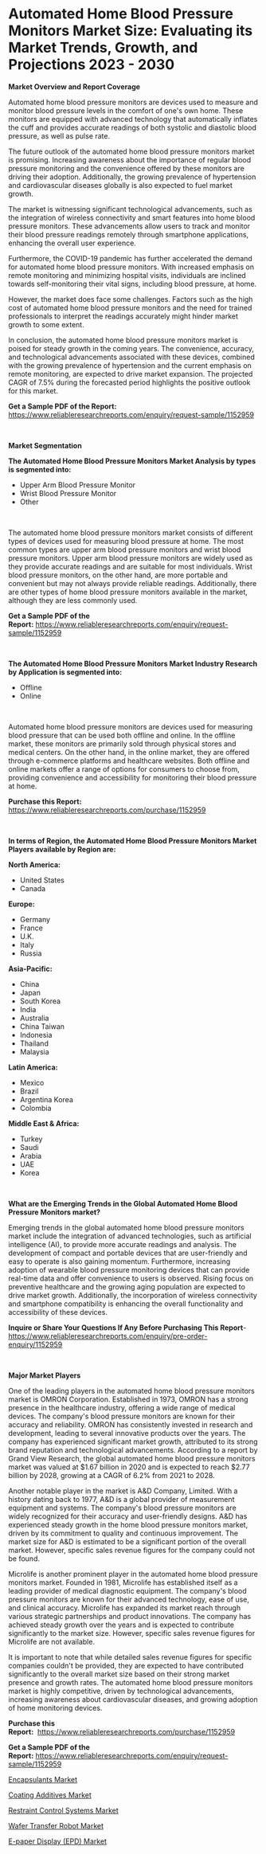 <p><h1>Automated Home Blood Pressure Monitors Market Size: Evaluating its Market Trends, Growth, and Projections 2023 - 2030</h1></p><p><strong>Market Overview and Report Coverage</strong></p>
<p><p>Automated home blood pressure monitors are devices used to measure and monitor blood pressure levels in the comfort of one's own home. These monitors are equipped with advanced technology that automatically inflates the cuff and provides accurate readings of both systolic and diastolic blood pressure, as well as pulse rate.</p><p>The future outlook of the automated home blood pressure monitors market is promising. Increasing awareness about the importance of regular blood pressure monitoring and the convenience offered by these monitors are driving their adoption. Additionally, the growing prevalence of hypertension and cardiovascular diseases globally is also expected to fuel market growth.</p><p>The market is witnessing significant technological advancements, such as the integration of wireless connectivity and smart features into home blood pressure monitors. These advancements allow users to track and monitor their blood pressure readings remotely through smartphone applications, enhancing the overall user experience.</p><p>Furthermore, the COVID-19 pandemic has further accelerated the demand for automated home blood pressure monitors. With increased emphasis on remote monitoring and minimizing hospital visits, individuals are inclined towards self-monitoring their vital signs, including blood pressure, at home.</p><p>However, the market does face some challenges. Factors such as the high cost of automated home blood pressure monitors and the need for trained professionals to interpret the readings accurately might hinder market growth to some extent.</p><p>In conclusion, the automated home blood pressure monitors market is poised for steady growth in the coming years. The convenience, accuracy, and technological advancements associated with these devices, combined with the growing prevalence of hypertension and the current emphasis on remote monitoring, are expected to drive market expansion. The projected CAGR of 7.5% during the forecasted period highlights the positive outlook for this market.</p></p>
<p><strong>Get a Sample PDF of the Report:</strong> <a href="https://www.reliableresearchreports.com/enquiry/request-sample/1152959">https://www.reliableresearchreports.com/enquiry/request-sample/1152959</a></p>
<p>&nbsp;</p>
<p><strong>Market Segmentation</strong></p>
<p><strong>The Automated Home Blood Pressure Monitors Market Analysis by types is segmented into:</strong></p>
<p><ul><li>Upper Arm Blood Pressure Monitor</li><li>Wrist Blood Pressure Monitor</li><li>Other</li></ul></p>
<p>&nbsp;</p>
<p><p>The automated home blood pressure monitors market consists of different types of devices used for measuring blood pressure at home. The most common types are upper arm blood pressure monitors and wrist blood pressure monitors. Upper arm blood pressure monitors are widely used as they provide accurate readings and are suitable for most individuals. Wrist blood pressure monitors, on the other hand, are more portable and convenient but may not always provide reliable readings. Additionally, there are other types of home blood pressure monitors available in the market, although they are less commonly used.</p></p>
<p><strong>Get a Sample PDF of the Report:</strong>&nbsp;<a href="https://www.reliableresearchreports.com/enquiry/request-sample/1152959">https://www.reliableresearchreports.com/enquiry/request-sample/1152959</a></p>
<p>&nbsp;</p>
<p><strong>The Automated Home Blood Pressure Monitors Market Industry Research by Application is segmented into:</strong></p>
<p><ul><li>Offline</li><li>Online</li></ul></p>
<p>&nbsp;</p>
<p><p>Automated home blood pressure monitors are devices used for measuring blood pressure that can be used both offline and online. In the offline market, these monitors are primarily sold through physical stores and medical centers. On the other hand, in the online market, they are offered through e-commerce platforms and healthcare websites. Both offline and online markets offer a range of options for consumers to choose from, providing convenience and accessibility for monitoring their blood pressure at home.</p></p>
<p><strong>Purchase this Report:</strong>&nbsp; <a href="https://www.reliableresearchreports.com/purchase/1152959">https://www.reliableresearchreports.com/purchase/1152959</a></p>
<p>&nbsp;</p>
<p><strong>In terms of Region, the Automated Home Blood Pressure Monitors Market Players available by Region are:</strong></p>
<p>
    <p> <strong> North America: </strong>
        <ul>
            <li>United States</li>
            <li>Canada</li>
        </ul>
        </p> 
    <p> <strong> Europe: </strong>
        <ul>
            <li>Germany</li>
            <li>France</li>
            <li>U.K.</li>
            <li>Italy</li>
            <li>Russia</li>
        </ul>
        </p> 
    <p> <strong> Asia-Pacific: </strong>
        <ul>
            <li>China</li>
            <li>Japan</li>
            <li>South Korea</li>
            <li>India</li>
            <li>Australia</li>
            <li>China Taiwan</li>
            <li>Indonesia</li>
            <li>Thailand</li>
            <li>Malaysia</li>
        </ul>
        </p> 
    <p> <strong> Latin America: </strong>
        <ul>
            <li>Mexico</li>
            <li>Brazil</li>
            <li>Argentina Korea</li>
            <li>Colombia</li>
        </ul>
        </p> 
    <p> <strong> Middle East & Africa: </strong>
        <ul>
            <li>Turkey</li>
            <li>Saudi</li>
            <li>Arabia</li>
            <li>UAE</li>
            <li>Korea</li>
        </ul>
    </p>
    </p>
<p>&nbsp;</p>
<p><strong>What are the Emerging Trends in the Global Automated Home Blood Pressure Monitors market?</strong></p>
<p><p>Emerging trends in the global automated home blood pressure monitors market include the integration of advanced technologies, such as artificial intelligence (AI), to provide more accurate readings and analysis. The development of compact and portable devices that are user-friendly and easy to operate is also gaining momentum. Furthermore, increasing adoption of wearable blood pressure monitoring devices that can provide real-time data and offer convenience to users is observed. Rising focus on preventive healthcare and the growing aging population are expected to drive market growth. Additionally, the incorporation of wireless connectivity and smartphone compatibility is enhancing the overall functionality and accessibility of these devices.</p></p>
<p><strong>Inquire or Share Your Questions If Any Before Purchasing This Report</strong>- <a href="https://www.reliableresearchreports.com/enquiry/pre-order-enquiry/1152959">https://www.reliableresearchreports.com/enquiry/pre-order-enquiry/1152959</a></p>
<p>&nbsp;</p>
<p><strong>Major Market Players</strong></p>
<p><p>One of the leading players in the automated home blood pressure monitors market is OMRON Corporation. Established in 1973, OMRON has a strong presence in the healthcare industry, offering a wide range of medical devices. The company's blood pressure monitors are known for their accuracy and reliability. OMRON has consistently invested in research and development, leading to several innovative products over the years. The company has experienced significant market growth, attributed to its strong brand reputation and technological advancements. According to a report by Grand View Research, the global automated home blood pressure monitors market was valued at $1.67 billion in 2020 and is expected to reach $2.77 billion by 2028, growing at a CAGR of 6.2% from 2021 to 2028.</p><p>Another notable player in the market is A&D Company, Limited. With a history dating back to 1977, A&D is a global provider of measurement equipment and systems. The company's blood pressure monitors are widely recognized for their accuracy and user-friendly designs. A&D has experienced steady growth in the home blood pressure monitors market, driven by its commitment to quality and continuous improvement. The market size for A&D is estimated to be a significant portion of the overall market. However, specific sales revenue figures for the company could not be found.</p><p>Microlife is another prominent player in the automated home blood pressure monitors market. Founded in 1981, Microlife has established itself as a leading provider of medical diagnostic equipment. The company's blood pressure monitors are known for their advanced technology, ease of use, and clinical accuracy. Microlife has expanded its market reach through various strategic partnerships and product innovations. The company has achieved steady growth over the years and is expected to contribute significantly to the market size. However, specific sales revenue figures for Microlife are not available.</p><p>It is important to note that while detailed sales revenue figures for specific companies couldn't be provided, they are expected to have contributed significantly to the overall market size based on their strong market presence and growth rates. The automated home blood pressure monitors market is highly competitive, driven by technological advancements, increasing awareness about cardiovascular diseases, and growing adoption of home monitoring devices.</p></p>
<p><strong>Purchase this Report:</strong>&nbsp;&nbsp;<a href="https://www.reliableresearchreports.com/purchase/1152959">https://www.reliableresearchreports.com/purchase/1152959</a></p>
<p></p>
<p><strong>Get a Sample PDF of the Report:</strong>&nbsp;<a href="https://www.reliableresearchreports.com/enquiry/request-sample/1152959">https://www.reliableresearchreports.com/enquiry/request-sample/1152959</a></p>
<p><p><a href="https://medium.com/@sandramurphy56/encapsulants-market-size-growth-forecast-2023-2030-2a62737a726e">Encapsulants Market</a></p><p><a href="https://medium.com/@colinom786578/coating-additives-market-size-growth-forecast-2023-2030-ada2b87450d5">Coating Additives Market</a></p><p><a href="https://www.linkedin.com/pulse/decoding-restraint-control-systems-market-deep-dive-latest-ofuyc/">Restraint Control Systems Market</a></p><p><a href="https://www.linkedin.com/pulse/decoding-wafer-transfer-robot-market-deep-dive-latest-6zfdc/">Wafer Transfer Robot Market</a></p><p><a href="https://github.com/RichRobinson5/Market-Research-Report-List-1/blob/main/e-paper-display-epd-market.md">E-paper Display (EPD) Market</a></p></p>